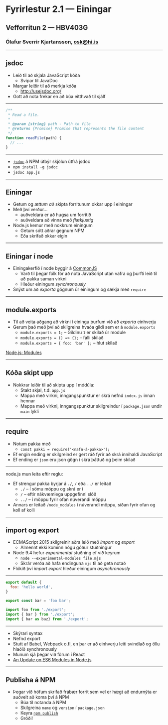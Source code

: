 
# Fyrirlestur 2.1 — Einingar

## Vefforritun 2 — HBV403G

### Ólafur Sverrir Kjartansson, [osk@hi.is](mailto:osk@hi.is)

---

## jsdoc

* Leið til að skjala JavaScript kóða
  - Svipar til JavaDoc
* Margar leiðir til að merkja kóða
  - http://usejsdoc.org/
* Gott að nota frekar en að búa eitthvað til sjálf

***

```javascript
/**
 * Read a file.
 *
 * @param {string} path - Path to file
 * @returns {Promise} Promise that represents the file content
 */
function readFile(path) {
  // ...
}
```

***

* [`jsdoc`](https://github.com/jsdoc3/jsdoc) á NPM útbýr skjölun útfrá jsdoc
* `npm install -g jsdoc`
* `jsdoc app.js`

---

## Einingar

* Getum og _ættum að_ skipta forritunum okkar upp í einingar
* Með því verður...
  - auðveldara er að hugsa um forritið
  - auðveldara að vinna með _flækjustig_
* Node.js kemur með nokkrum einingum
  - Getum sótt aðrar gegnum NPM
  - Eða skrifað okkar eigin

***

## Einingar í node

* Einingakerfið í node byggir á [CommonJS](http://www.commonjs.org/specs/modules/1.0/)
  - Varð til þegar fólk fór að nota JavaScript utan vafra og þurfti leið til að pakka saman virkni
  - Hleður einingum _synchronously_
* Snýst um að _exporta_ gögnum úr einingum og sækja með `require`

***

## module.exports

* Til að veita aðgang að virkni í einingu þurfum við að _exporta_ einhverju
* Gerum það með því að skilgreina hvaða gildi sem er á `module.exports`
  - `module.exports = 1;` – Gildinu `1` er skilað úr module
  - `module.exports = () => {};` – falli skilað
  - `module.exports = { foo: 'bar' };` – hlut skilað

[Node.js: Modules](https://nodejs.org/api/modules.html)

***

## Kóða skipt upp

* Nokkrar leiðir til að skipta upp í módúla:
  - Stakt skjal, t.d. `app.js`
  - Mappa með virkni, inngangspunktur er skrá nefnd `index.js` innan hennar
  - Mappa með virkni, inngangspunktur skilgreindur í `package.json` undir `main` lykli

***

## require

* Notum pakka með
  - `const pakki = require('<nafn-á-pakka>');`
* Ef engin ending er skilgreind er gert ráð fyrir að skrá innihaldi JavaScript
* Ef ending er `json` eru json gögn í skrá þáttuð og þeim skilað

***

node.js mun leita eftir reglu:

* Ef strengur pakka byrjar á `./`, `/` eða `../` er leitað
  - `./` – í sömu möppu og skrá er í
  - `/` – eftir nákvæmlega uppgefinni slóð
  - `../` – í möppu fyrir ofan núverandi möppu
* Annars er leitað `/node_modules` í núverandi möppu, síðan fyrir ofan og koll af kolli

***

## import og export

* ECMAScript 2015 skilgreinir aðra leið með _import_ og _export_
  - Almennt ekki kominn nógu góður stuðningur
* Node 9.4 hefur _experimental_ stuðning ef við keyrum
  - `node --experimental-modules file.mjs`
  - Skrár verða að hafa endinguna `mjs` til að geta notað
* Flókið því _import_ _export_ hleður einingum _asynchronously_

***

```javascript
export default {
  foo: 'hello world',
}

export const bar = 'foo bar';
```

```javascript
import foo from './export';
import { bar } from './export';
import { bar as baz} from './export';
```

***

* Skýrari syntax
* Nefnd export
* Stutt af Babel, Webpack o.fl, en þar er að einhverju leiti svindlað og öllu hlaðið synchronously
* Munum sjá þegar við förum í React
* [An Update on ES6 Modules in Node.js](https://medium.com/the-node-js-collection/an-update-on-es6-modules-in-node-js-42c958b890c)

---

## Publisha á NPM

* Þegar við höfum skrifað frábær forrit sem vel er hægt að endurnýta er auðvelt að koma því á NPM
  - Búa til notanda á NPM
  - Skilgreina `name` og `version` í `package.json`
  - Keyra [`npm publish`](https://docs.npmjs.com/getting-started/publishing-npm-packages)
  - Gróði!
